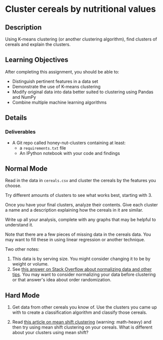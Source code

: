 # Cluster cereals by nutritional values

## Description

Using K-means clustering (or another clustering algorithm), find clusters
of cereals and explain the clusters.

## Learning Objectives

After completing this assignment, you should be able to:

* Distinguish pertinent features in a data set
* Demonstrate the use of K-means clustering
* Modify original data into data better suited to clustering using Pandas
  and NumPy
* Combine multiple machine learning algorithms

## Details

### Deliverables

* A Git repo called honey-nut-clusters containing at least:
  * a `requirements.txt` file
  * An IPython notebook with your code and findings

## Normal Mode

Read in the data in `cereals.csv` and cluster the cereals by the features you
choose.

Try different amounts of clusters to see what works best, starting with 3.

Once you have your final clusters, analyze their contents. Give each cluster
a name and a description explaining how the cereals in it are similar.

Write up all your analysis, complete with any graphs that may be helpful to
understand it.

Note that there are a few pieces of missing data in the cereals data. You may
want to fill these in using linear regression or another technique.

Two other notes:

1. This data is by serving size. You might consider changing it to be by
   weight or volume.
2. See [this answer on Stack Overflow about normalizing data and other tips](http://stats.stackexchange.com/a/21226). You may want to consider normalizing your data before clustering or that answer's idea about order randomization.

## Hard Mode

1. Get data from other cereals you know of. Use the clusters you came up with
   to create a classification algorithm and classify those cereals.

2. Read [this article on mean shift clustering](http://spin.atomicobject.com/2015/05/26/mean-shift-clustering/)
(warning: math-heavy) and then try using mean shift clustering on your cereals.
What is different about your clusters using mean shift?
